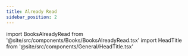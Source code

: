 ```yaml
---
title: Already Read
sidebar_position: 2
---
```


import BooksAlreadyRead from '@site/src/components/Books/BooksAlreadyRead.tsx'
import HeadTitle from '@site/src/components/General/HeadTitle.tsx'

<HeadTitle title="Books Already Read | Didier" />

<BooksAlreadyRead />
